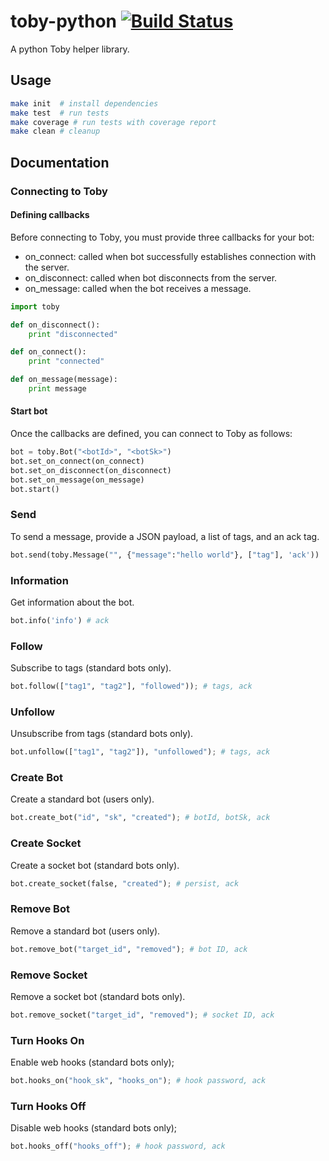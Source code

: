 # toby-python [![Build Status](https:#travis-ci.org/toby-cloud/toby-python.svg?branch=master)](https:#travis-ci.org/toby-cloud/toby-python)
A python Toby helper library.

## Usage

```bash
make init  # install dependencies
make test  # run tests
make coverage # run tests with coverage report
make clean # cleanup
```

## Documentation

### Connecting to Toby

#### Defining callbacks

Before connecting to Toby, you must provide three callbacks for your bot:
- on_connect: called when bot successfully establishes connection with the server.
- on_disconnect: called when bot disconnects from the server.
- on_message: called when the bot receives a message.

```python
import toby

def on_disconnect():
    print "disconnected"

def on_connect():
    print "connected"

def on_message(message):
    print message

```

#### Start bot

Once the callbacks are defined, you can connect to Toby as follows:

```python
bot = toby.Bot("<botId>", "<botSk>")
bot.set_on_connect(on_connect)
bot.set_on_disconnect(on_disconnect)
bot.set_on_message(on_message)
bot.start()
```

### Send

To send a message, provide a JSON payload, a list of tags, and an ack tag.

```python
bot.send(toby.Message("", {"message":"hello world"}, ["tag"], 'ack'))
```

### Information

Get information about the bot.

```python
bot.info('info') # ack
```

### Follow

Subscribe to tags (standard bots only).

```python
bot.follow(["tag1", "tag2"], "followed")); # tags, ack
```

### Unfollow

Unsubscribe from tags (standard bots only).

```python
bot.unfollow(["tag1", "tag2"]), "unfollowed"); # tags, ack
```

### Create Bot

Create a standard bot (users only).

```python
bot.create_bot("id", "sk", "created"); # botId, botSk, ack
```

### Create Socket

Create a socket bot (standard bots only).

```python
bot.create_socket(false, "created"); # persist, ack
```

### Remove Bot

Remove a standard bot (users only).

```python
bot.remove_bot("target_id", "removed"); # bot ID, ack
```

### Remove Socket

Remove a socket bot (standard bots only).

```python
bot.remove_socket("target_id", "removed"); # socket ID, ack
```

### Turn Hooks On

Enable web hooks (standard bots only);

```python
bot.hooks_on("hook_sk", "hooks_on"); # hook password, ack
```

### Turn Hooks Off

Disable web hooks (standard bots only);

```python
bot.hooks_off("hooks_off"); # hook password, ack
```
